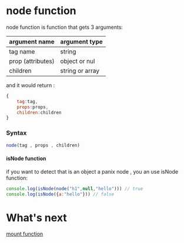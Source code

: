 # node function 
node function is function that gets 3 arguments:

| argument name | argument type |
|---------------|---------------|
| tag name      | string        |
| prop (attributes) | object or nul |
| children      | string or array |


and it would return :
```js
{
    tag:tag,
    props:props,
    children:children
}
```
### Syntax
```js
node(tag , props , children)
```

#### isNode function
if you want to detect that is an object a panix node , you an use isNode function:
```js
console.log(isNode(node("h1",null,"hello"))) // true
console.log(isNode({a:"hello"})) // false
```
What's next
============

[mount function](mount.md)
